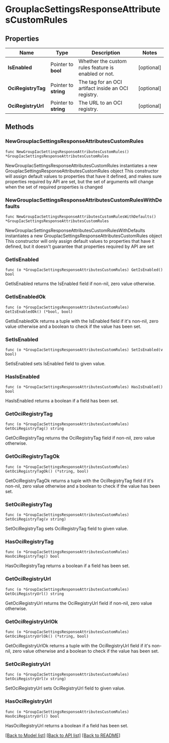 # GroupIacSettingsResponseAttributesCustomRules

## Properties

Name | Type | Description | Notes
------------ | ------------- | ------------- | -------------
**IsEnabled** | Pointer to **bool** | Whether the custom rules feature is enabled or not. | [optional] 
**OciRegistryTag** | Pointer to **string** | The tag for an OCI artifact inside an OCI registry. | [optional] 
**OciRegistryUrl** | Pointer to **string** | The URL to an OCI registry. | [optional] 

## Methods

### NewGroupIacSettingsResponseAttributesCustomRules

`func NewGroupIacSettingsResponseAttributesCustomRules() *GroupIacSettingsResponseAttributesCustomRules`

NewGroupIacSettingsResponseAttributesCustomRules instantiates a new GroupIacSettingsResponseAttributesCustomRules object
This constructor will assign default values to properties that have it defined,
and makes sure properties required by API are set, but the set of arguments
will change when the set of required properties is changed

### NewGroupIacSettingsResponseAttributesCustomRulesWithDefaults

`func NewGroupIacSettingsResponseAttributesCustomRulesWithDefaults() *GroupIacSettingsResponseAttributesCustomRules`

NewGroupIacSettingsResponseAttributesCustomRulesWithDefaults instantiates a new GroupIacSettingsResponseAttributesCustomRules object
This constructor will only assign default values to properties that have it defined,
but it doesn't guarantee that properties required by API are set

### GetIsEnabled

`func (o *GroupIacSettingsResponseAttributesCustomRules) GetIsEnabled() bool`

GetIsEnabled returns the IsEnabled field if non-nil, zero value otherwise.

### GetIsEnabledOk

`func (o *GroupIacSettingsResponseAttributesCustomRules) GetIsEnabledOk() (*bool, bool)`

GetIsEnabledOk returns a tuple with the IsEnabled field if it's non-nil, zero value otherwise
and a boolean to check if the value has been set.

### SetIsEnabled

`func (o *GroupIacSettingsResponseAttributesCustomRules) SetIsEnabled(v bool)`

SetIsEnabled sets IsEnabled field to given value.

### HasIsEnabled

`func (o *GroupIacSettingsResponseAttributesCustomRules) HasIsEnabled() bool`

HasIsEnabled returns a boolean if a field has been set.

### GetOciRegistryTag

`func (o *GroupIacSettingsResponseAttributesCustomRules) GetOciRegistryTag() string`

GetOciRegistryTag returns the OciRegistryTag field if non-nil, zero value otherwise.

### GetOciRegistryTagOk

`func (o *GroupIacSettingsResponseAttributesCustomRules) GetOciRegistryTagOk() (*string, bool)`

GetOciRegistryTagOk returns a tuple with the OciRegistryTag field if it's non-nil, zero value otherwise
and a boolean to check if the value has been set.

### SetOciRegistryTag

`func (o *GroupIacSettingsResponseAttributesCustomRules) SetOciRegistryTag(v string)`

SetOciRegistryTag sets OciRegistryTag field to given value.

### HasOciRegistryTag

`func (o *GroupIacSettingsResponseAttributesCustomRules) HasOciRegistryTag() bool`

HasOciRegistryTag returns a boolean if a field has been set.

### GetOciRegistryUrl

`func (o *GroupIacSettingsResponseAttributesCustomRules) GetOciRegistryUrl() string`

GetOciRegistryUrl returns the OciRegistryUrl field if non-nil, zero value otherwise.

### GetOciRegistryUrlOk

`func (o *GroupIacSettingsResponseAttributesCustomRules) GetOciRegistryUrlOk() (*string, bool)`

GetOciRegistryUrlOk returns a tuple with the OciRegistryUrl field if it's non-nil, zero value otherwise
and a boolean to check if the value has been set.

### SetOciRegistryUrl

`func (o *GroupIacSettingsResponseAttributesCustomRules) SetOciRegistryUrl(v string)`

SetOciRegistryUrl sets OciRegistryUrl field to given value.

### HasOciRegistryUrl

`func (o *GroupIacSettingsResponseAttributesCustomRules) HasOciRegistryUrl() bool`

HasOciRegistryUrl returns a boolean if a field has been set.


[[Back to Model list]](../README.md#documentation-for-models) [[Back to API list]](../README.md#documentation-for-api-endpoints) [[Back to README]](../README.md)


